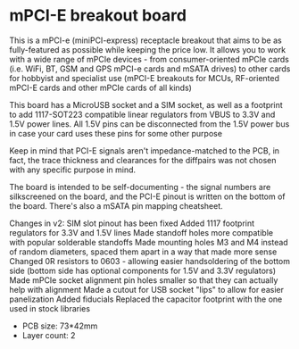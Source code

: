 # mPCI-E breakout board

This is a mPCI-e (miniPCI-express) receptacle breakout that aims to be as fully-featured as possible while keeping the price low.
It allows you to work with a wide range of mPCIe devices - from consumer-oriented mPCIe cards
(i.e. WiFi, BT, GSM and GPS mPCI-e cards and mSATA drives)
to other cards for hobbyist and specialist use
(mPCI-E breakouts for MCUs, RF-oriented mPCI-E cards and other mPCIe cards of all kinds)

This board has a MicroUSB socket and a SIM socket, as well as a footprint to add 1117-SOT223 compatible linear regulators
from VBUS to 3.3V and 1.5V power lines. All 1.5V pins can be disconnected from the 1.5V power bus in case your card uses these
pins for some other purpose

Keep in mind that PCI-E signals aren't impedance-matched to the PCB, in fact,
the trace thickness and clearances for the diffpairs was not chosen with any specific purpose in mind.

The board is intended to be self-documenting - the signal numbers are silkscreened on the board,
and the PCI-E pinout is written on the bottom of the board. There's also a mSATA pin mapping cheatsheet.

Changes in v2:
    SIM slot pinout has been fixed
    Added 1117 footprint regulators for 3.3V and 1.5V lines
    Made standoff holes more compatible with popular solderable standoffs
    Made mounting holes M3 and M4 instead of random diameters, spaced them apart in a way that made more sense
    Changed 0R resistors to 0603 - allowing easier handsoldering of the bottom side (bottom side has optional components for 1.5V and 3.3V regulators)
    Made mPCIe socket alignment pin holes smaller so that they can actually help with alignment
    Made a cutout for USB socket "lips" to allow for easier panelization
    Added fiducials
    Replaced the capacitor footprint with the one used in stock libraries

- PCB size: 73*42mm
- Layer count: 2
